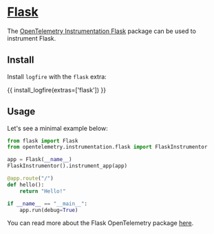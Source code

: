 # [Flask][flask]

The [OpenTelemetry Instrumentation Flask][opentelemetry-flask] package can be used to instrument Flask.

## Install

Install `logfire` with the `flask` extra:

{{ install_logfire(extras=['flask']) }}

## Usage

Let's see a minimal example below:

```py
from flask import Flask
from opentelemetry.instrumentation.flask import FlaskInstrumentor

app = Flask(__name__)
FlaskInstrumentor().instrument_app(app)

@app.route("/")
def hello():
    return "Hello!"

if __name__ == "__main__":
    app.run(debug=True)
```

You can read more about the Flask OpenTelemetry package [here][opentelemetry-flask].

[flask]: https://flask.palletsprojects.com/en/2.0.x/
[opentelemetry-flask]: https://opentelemetry-python-contrib.readthedocs.io/en/latest/instrumentation/flask/flask.html
